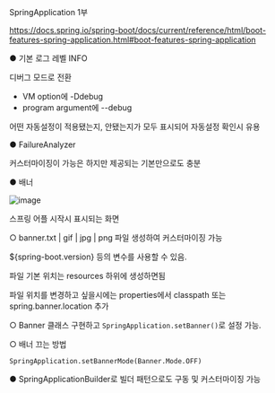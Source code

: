 SpringApplication 1부

https://docs.spring.io/spring-boot/docs/current/reference/html/boot-features-spring-application.html#boot-features-spring-application

● 기본 로그 레벨 INFO

디버그 모드로 전환 

- VM option에 -Ddebug 
- program argument에 --debug

어떤 자동설정이 적용됐는지, 안됐는지가 모두 표시되어 자동설정 확인시 유용 

● FailureAnalyzer

커스터마이징이 가능은 하지만 제공되는 기본만으로도 충분

● 배너

![image](https://user-images.githubusercontent.com/82703938/116181303-58466800-a755-11eb-86ac-15238ea160ae.png)

스프링 어플 시작시 표시되는 화면

○ banner.txt | gif | jpg | png 파일 생성하여 커스터마이징 가능 

${spring-boot.version} 등의 변수를 사용할 수 있음. 

파일 기본 위치는 resources 하위에 생성하면됨

파일 위치를 변경하고 싶을시에는 properties에서 classpath 또는 spring.banner.location 추가


○ Banner 클래스 구현하고 `SpringApplication.setBanner()`로 설정 가능.

○ 배너 끄는 방법

`SpringApplication.setBannerMode(Banner.Mode.OFF)`

● SpringApplicationBuilder로 빌더 패턴으로도 구동 및 커스터마이징 가능

